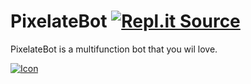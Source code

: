 # PixelateBot [![Repl.it Source](https://repl.it/badge/github/IAmPLAYS/PixelateBot)](https://repl.it/github/IAmPLAYS/PixelateBot)
PixelateBot is a multifunction bot that you wil love.

[![Icon](https://cdn.discordapp.com/avatars/761576107887034388/135ff45a7e258523a0b9931ec733256f.webp)](https:///pixelatebot.gq)
